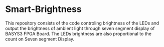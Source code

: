 # Smart-Brightness
This repository consists of the code controling brightness of the LEDs and output the brightness of ambient light through seven segment display of BASYS3 FPGA Board. The LEDs brightness are also proportional to the count on Seven segment Display.
